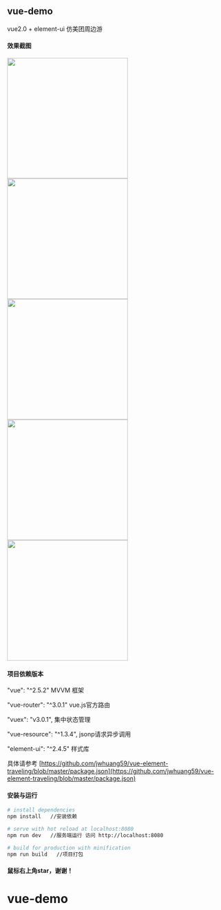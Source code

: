 ## vue-demo
vue2.0 + element-ui 仿美团周边游  

#### 效果截图

<img src="https://github.com/jwhuang59/vue-element-traveling/blob/master/static/img/main.jpg" width="280">  <img src="https://github.com/jwhuang59/vue-element-traveling/blob/master/static/img/city.jpg" width="280">  <img src="https://github.com/jwhuang59/vue-element-traveling/blob/master/static/img/type1.jpg" width="280">  <img src="https://github.com/jwhuang59/vue-element-traveling/blob/master/static/img/type2.jpg" width="280">  <img src="https://github.com/jwhuang59/vue-element-traveling/blob/master/static/img/detail.jpg" width="280">

#### 项目依赖版本

"vue": "^2.5.2"  MVVM 框架

"vue-router": "^3.0.1"  vue.js官方路由

"vuex": "v3.0.1",  集中状态管理

"vue-resource": "^1.3.4",  jsonp请求异步调用

"element-ui": "^2.4.5"  样式库

具体请参考 [https://github.com/jwhuang59/vue-element-traveling/blob/master/package.json](https://github.com/jwhuang59/vue-element-traveling/blob/master/package.json)

#### 安装与运行

``` bash
# install dependencies
npm install   //安装依赖

# serve with hot reload at localhost:8080
npm run dev   //服务端运行 访问 http://localhost:8080

# build for production with minification
npm run build   //项目打包 
```

#### 鼠标右上角star，谢谢！


# vue-demo
